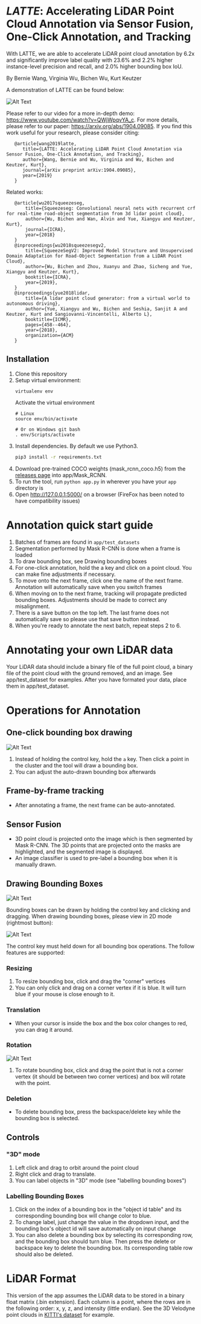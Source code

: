 # _LATTE_: Accelerating LiDAR Point Cloud Annotation via Sensor Fusion, One-Click Annotation, and Tracking

With LATTE, we are able to accelerate LiDAR point cloud annotation by 6.2x and significantly improve label quality with 23.6% and 2.2% higher instance-level precision and recall, and 2.0% higher bounding box IoU.

By Bernie Wang, Virginia Wu, Bichen Wu, Kurt Keutzer

A demonstration of LATTE can be found below:

![Alt Text](https://github.com/bernwang/LiDAR-annotator/blob/master/gifs/github_repo_demo.gif)

Please refer to our video for a more in-depth demo: https://www.youtube.com/watch?v=QWjWpqvYA_c. For more details, please refer to our paper: https://arxiv.org/abs/1904.09085. If you find this work useful for your research, please consider citing:
``` 
   @article{wang2019latte,
      title={LATTE: Accelerating LiDAR Point Cloud Annotation via Sensor Fusion, One-Click Annotation, and Tracking},
      author={Wang, Bernie and Wu, Virginia and Wu, Bichen and Keutzer, Kurt},
      journal={arXiv preprint arXiv:1904.09085},
      year={2019}
   }
   ```
   
Related works:
```
   @article{wu2017squeezeseg,
       title={Squeezeseg: Convolutional neural nets with recurrent crf for real-time road-object segmentation from 3d lidar point cloud},
       author={Wu, Bichen and Wan, Alvin and Yue, Xiangyu and Keutzer, Kurt},
       journal={ICRA},
       year={2018}
   }
   @inproceedings{wu2018squeezesegv2,
       title={SqueezeSegV2: Improved Model Structure and Unsupervised Domain Adaptation for Road-Object Segmentation from a LiDAR Point            Cloud},
       author={Wu, Bichen and Zhou, Xuanyu and Zhao, Sicheng and Yue, Xiangyu and Keutzer, Kurt},
       booktitle={ICRA},
       year={2019},
   }
   @inproceedings{yue2018lidar,
       title={A lidar point cloud generator: from a virtual world to autonomous driving},
       author={Yue, Xiangyu and Wu, Bichen and Seshia, Sanjit A and Keutzer, Kurt and Sangiovanni-Vincentelli, Alberto L},
       booktitle={ICMR},
       pages={458--464},
       year={2018},
       organization={ACM}
   }
```

## Installation
1. Clone this repository
2. Setup virtual environment:
   ```Shell
   virtualenv env
   ```
   Activate the virtual environment
   ```Shell
   # Linux
   source env/bin/activate

   # Or on Windows git bash
   . env/Scripts/activate
   ```
3. Install dependencies. By default we use Python3.
   ```bash
   pip3 install -r requirements.txt
   ```
4. Download pre-trained COCO weights (mask_rcnn_coco.h5) from the [releases page](https://github.com/matterport/Mask_RCNN/releases) into app/Mask_RCNN.
5. To run the tool, run `python app.py` in wherever you have your `app` directory is
6. Open http://127.0.0.1:5000/ on a browser (FireFox has been noted to have compatibility issues)

# Annotation quick start guide
1. Batches of frames are found in `app/test_datasets`
2. Segmentation performed by Mask R-CNN is done when a frame is loaded
3. To draw bounding box, see Drawing bounding boxes
4. For one-click annotation, hold the a key and click on a point cloud. You can make fine adjustments if necessary. 
5. To move onto the next frame, click one the name of the next frame. Annotation will automatically save when you switch frames
6. When moving on to the next frame, tracking will propagate predicted bounding boxes. Adjustments should be made to correct any misalignment. 
7. There is a save button on the top left. The last frame does not automatically save so please use that save button instead. 
8. When you're ready to annotate the next batch, repeat steps 2 to 6.

# Annotating your own LiDAR data
Your LiDAR data should include a binary file of the full point cloud, a binary file of the point cloud with the ground removed, and an image. See app/test_dataset for examples. After you have formated your data, place them in app/test_dataset. 

# Operations for Annotation

## One-click bounding box drawing
![Alt Text](https://github.com/bernwang/LiDAR-annotator/blob/master/gifs/one_click_annotation_cropped.gif)
1. Instead of holding the control key, hold the `a` key. Then click a point in the cluster and the tool will draw a bounding box. 
2. You can adjust the auto-drawn bounding box afterwards

## Frame-by-frame tracking
- After annotating a frame, the next frame can be auto-annotated. 

## Sensor Fusion
- 3D point cloud is projected onto the image which is then segmented by Mask R-CNN. The 3D points that are projected onto the masks are highlighted, and the segmented image is displayed.
- An image classifier is used to pre-label a bounding box when it is manually drawn. 

## Drawing Bounding Boxes

![Alt Text](https://github.com/bernwang/LiDAR-annotator/blob/master/gifs/step1.gif)

Bounding boxes can be drawn by holding the control key and clicking and dragging. When drawing bounding boxes, please view in 2D mode (rightmost button): 

![Alt Text](https://github.com/bernwang/LiDAR-annotator/blob/master/images/different_modes.png)

The control key must held down for all bounding box operations. The follow features are supported:
### Resizing
1. To resize bounding box, click and drag the "corner" vertices
2. You can only click and drag on a corner vertex if it is blue. It will turn blue if your mouse is close enough to it. 

### Translation
- When your cursor is inside the box and the box color changes to red, you can drag it around. 

### Rotation

![Alt Text](https://github.com/bernwang/LiDAR-annotator/blob/master/images/bounding_box.png)

1. To rotate bounding box, click and drag the point that is not a corner vertex (it should be between two corner vertices) and box will rotate with the point. 

### Deletion
- To delete bounding box, press the backspace/delete key while the bounding box is selected. 

## Controls
### "3D" mode
1. Left click and drag to orbit around the point cloud
2. Right click and drag to translate.
3. You can label objects in "3D" mode (see "labelling bounding boxes")

### Labelling Bounding Boxes
1. Click on the index of a bounding box in the "object id table" and its corresponding bounding box will change color to blue.
2. To change label, just change the value in the dropdown input, and the bounding box's object id will save automatically on input change
3. You can also delete a bounding box by selecting its corresponding row, and the bounding box should turn blue. Then press the delete or backspace key to delete the bounding box. Its corresponding table row should also be deleted. 

# LiDAR Format
This version of the app assumes the LiDAR data to be stored in a binary float matrix (.bin extension). 
Each column is a point, where the rows are in the following order: x, y, z, and intensity (little endian).
See the 3D Velodyne point clouds in [KITTI's dataset](http://www.cvlibs.net/datasets/kitti/raw_data.php) for example. 
